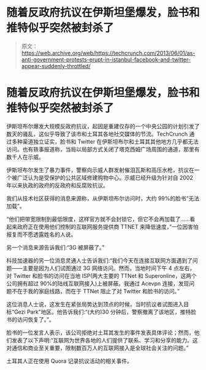 # 随着反政府抗议在伊斯坦堡爆发，脸书和推特似乎突然被封杀了

> 原文：<https://web.archive.org/web/https://techcrunch.com/2013/06/01/as-anti-government-protests-erupt-in-istanbul-facebook-and-twitter-appear-suddenly-throttled/>

# 随着反政府抗议在伊斯坦堡爆发，脸书和推特似乎突然被封杀了

伊斯坦布尔爆发大规模反政府抗议，起因是重建仅存的一个中央公园的计划引发了数天的骚乱，这似乎导致了该市和土耳其各地社交媒体的节流。TechCrunch 通过多种渠道独立证实，脸书和 Twitter 在伊斯坦布尔和土耳其其他地方几乎都无法访问。也有轶事报道称，当局以局部方式关闭了塔克西姆广场周围的通道，那里有数千人在示威。

伊斯坦布尔发生了暴力事件，警察向示威人群发射催泪瓦斯和高压水枪，抗议在一个被广泛认为是受保护的公共区域修建购物中心。示威已经升级为针对自 2002 年以来执政的政府的反政府和反腐败抗议。

我们从技术社区获得的消息来源称，从伊斯坦布尔访问时，大约 99%的脸书“无法加载”。

“他们把带宽限制到最低限度，这样官方就不会封锁它，但它不会再加载了……看起来政府正在使用他们控制的互联网服务提供商 TTNET 来降低速度，”一位因害怕报复而不愿透露姓名的人说。

另一个消息来源告诉我们:“3G 被屏蔽了。”

科技加速器的另一位消息灵通人士告诉我们:“我们今天在连接互联网方面遇到了问题——主要是因为人们试图通过 3G 网络访问。然而，当地时间下午 4 点左右，对 Twitter 和脸书的访问在当地 ISP(两大主要的 TTNet 和 Superonline，这两个公司拥有超过 90%的陆线互联网接入)上被屏蔽。我通过 Acevpn 连接，发现问题不在于我的家庭线路，而在于 TTNet 阻止了对 Twitter 和脸书的访问。”

这位消息人士说，这发生在紧张局势达到顶点的时候，当时抗议者试图进入目标“Gezi Park”地区。他告诉我们:“(大约)30 分钟后，警察撤离了该地区，推特脸书的访问恢复了。”。

脸书的一位发言人表示，该公司拒绝对土耳其发生的事件发表具体评论；然而，他们发表了以下声明:“互联网为世界各地的人们提供了联系、学习和分享的能力。这对通信和商业至关重要，限制数百万人的互联网接入是全球社会关注的问题。”

土耳其人正在使用 Quora 记录抗议活动的相关事件。